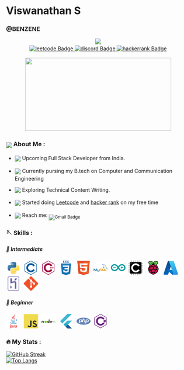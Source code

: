 # Viswanathan S <h3>@BENZENE</h3>
<div id="header" align="center">
  <img src="https://imgur.com/Nf40izu.gif" width="100"/>
</div>

<div id="badges" align="center">
       <a href="https://leetcode.com/BENZENE_KUN/">
         <img src="https://img.shields.io/badge/leetcode-gold?style=for-the-badge&logo=leetcode&logoColor=black" alt="leetcode Badge"/>
      <a href="https://discord.gg/gZbUXsvqMZ">
         <img src="https://img.shields.io/badge/Discord-darkblue?style=for-the-badge&logo=discord&logoColor=white" alt="discord Badge"/>
      <a href="https://www.hackerrank.com/B3NZENE">
         <img src="https://img.shields.io/badge/hackerrank-1E9E1E?style=for-the-badge&logo=hackerrank&logoColor=black" alt="hackerrank Badge"/>
  </a>
</div>
<div id="count" align="center">
<img src="https://komarev.com/ghpvc/?username=vichubenzene&style=flat-square&color=blue" alt=""/>
</div>

<div align="center">
  <img src="https://media.giphy.com/media/dWesBcTLavkZuG35MI/giphy.gif" width="400" height="200"/>
</div>

### <sub> <img src="https://cdn.discordapp.com/emojis/950698979987976222.webp?size=128&quality=lossless" width="22"></sub> About Me :
-  <sub> <img src="https://cdn.discordapp.com/emojis/907893628637163520.gif?size=56&quality=lossless" width="20"></sub> Upcoming Full Stack Developer from India.
         
- <sub> <img src="https://cdn.discordapp.com/emojis/945161070547456031.gif?size=128&quality=lossless" width="20"></sub> Currently pursing my B.tech on Computer and Communication Engineering 

- <sub> <img src="https://cdn.discordapp.com/emojis/907894435151507477.gif?size=56&quality=lossless" width="20"></sub>  Exploring Technical Content Writing.

- <sub> <img src="https://cdn.discordapp.com/emojis/907892586298085377.gif?size=56&quality=lossless" width="20"></sub> Started doing [Leetcode](https://leetcode.com/BENZENE_KUN/) and [hacker rank](https://www.hackerrank.com/B3NZENE) on my free time

- <sub> <img src="https://cdn.discordapp.com/emojis/895920700114755594.gif?size=56&quality=lossless" width="20"></sub> Reach me: <sub>![Gmail Badge](https://img.shields.io/badge/-vichusathappan@gmail.com-white?style=flat&logo=gmail&logoColor=red)</sub>

### 🪡 Skills :

<h5>      👔 Intermediate </h5>
<div>
  <img src="https://github.com/devicons/devicon/blob/master/icons/python/python-original.svg" title="Python" alt="Python" width="40" height="40"/>&nbsp;
<img src="https://github.com/devicons/devicon/blob/master/icons/c/c-line.svg" title="c" alt="Python" width="40" height="40"/>&nbsp;
  <img src="https://github.com/devicons/devicon/blob/master/icons/cplusplus/cplusplus-line.svg" title="cplusplus" alt="cplusplus" width="40" height="40"/>&nbsp;
  <img src="https://github.com/devicons/devicon/blob/master/icons/css3/css3-plain-wordmark.svg"  title="CSS3" alt="CSS" width="40" height="40"/>&nbsp;
  <img src="https://github.com/devicons/devicon/blob/master/icons/html5/html5-original.svg" title="HTML5" alt="HTML" width="40" height="40"/>&nbsp;
  <img src="https://github.com/devicons/devicon/blob/master/icons/mysql/mysql-original-wordmark.svg" title="MySQL"  alt="MySQL" width="40" height="40"/>&nbsp;
  <img src="https://github.com/devicons/devicon/blob/master/icons/arduino/arduino-original.svg" title="Arduino"  alt="Arduino" width="40" height="40"/>&nbsp;
    <img src="https://github.com/devicons/devicon/blob/master/icons/embeddedc/embeddedc-original.svg" title="embeddedc"  alt="embeddedc" width="40" height="40"/>&nbsp;
      <img src="https://github.com/devicons/devicon/blob/master/icons/raspberrypi/raspberrypi-original.svg" title="raspberrypi"  alt="raspberrypi" width="40" height="40"/>&nbsp;
  <img src="https://github.com/devicons/devicon/blob/master/icons/azure/azure-original.svg" title="Azure"  alt="Azure" width="40" height="40"/>&nbsp;
  <img src="https://github.com/devicons/devicon/blob/master/icons/heroku/heroku-original.svg" title="Heroku"  alt="Heroku" width="40" height="40"/>&nbsp;
  <img src="https://github.com/devicons/devicon/blob/master/icons/git/git-original.svg" title="git"  alt="git" width="40" height="40"/>&nbsp;

</div>

<h5>      👕 Beginner </h5>
<div>
  <img src="https://github.com/devicons/devicon/blob/master/icons/java/java-original-wordmark.svg" title="Java" alt="Java" width="40" height="40"/>&nbsp;
  <img src="https://github.com/devicons/devicon/blob/master/icons/javascript/javascript-original.svg" title="JavaScript" alt="JavaScript" width="40" height="40"/>&nbsp;
  <img src="https://github.com/devicons/devicon/blob/master/icons/nodejs/nodejs-original-wordmark.svg" title="NodeJS" alt="NodeJS" width="40" height="40"/>&nbsp;
  <img src="https://github.com/devicons/devicon/blob/master/icons/flutter/flutter-original.svg" title="flutter" alt="flutter" width="40" height="40"/>&nbsp;
    <img src="https://github.com/devicons/devicon/blob/master/icons/php/php-plain.svg" title="php" alt="php" width="40" height="40"/>&nbsp;
      <img src="https://github.com/devicons/devicon/blob/master/icons/csharp/csharp-line.svg" title="csharp" alt="csharp" width="40" height="40"/>&nbsp;
        
</div>

### :fire: My Stats :
[![GitHub Streak](http://github-readme-streak-stats.herokuapp.com?user=vichubenzene&theme=black-ice&hide_border=true)](https://git.io/streak-stats)<br>
[![Top Langs](https://github-readme-stats.vercel.app/api/top-langs/?username=vichubenzene&theme=dark&layout=compact)](https://github.com/anuraghazra/github-readme-stats)
